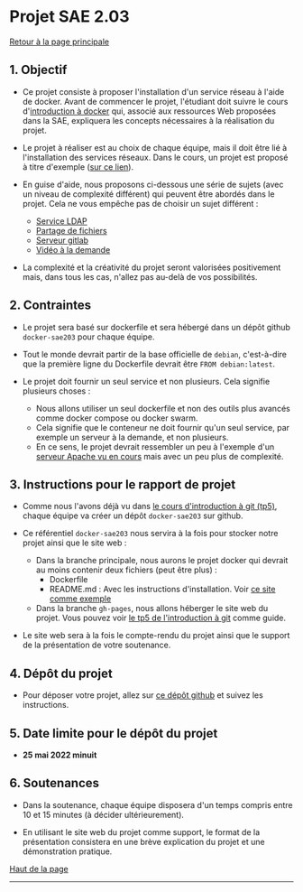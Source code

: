 <a id='main'></a>
# Projet SAE 2.03
[Retour à la page principale](../index.md)


## 1. Objectif

- Ce projet consiste à proposer l'installation d'un service réseau à l'aide de docker. Avant de commencer le projet, l'étudiant doit suivre le cours d'[introduction à docker](https://juanluck.github.io/introduction-docker/) qui, associé aux ressources Web proposées dans la SAE, expliquera les concepts nécessaires à la réalisation du projet.

- Le projet à réaliser est au choix de chaque équipe, mais il doit être lié à l'installation des services réseaux. Dans le cours, un projet est proposé à titre d'exemple ([sur ce lien](https://github.com/juanluck/lampDocker)).

- En guise d'aide, nous proposons ci-dessous une série de sujets (avec un niveau de complexité différent) qui peuvent être abordés dans le projet.  Cela ne vous empêche pas de choisir un sujet différent :
    - [Service LDAP](https://fr.wikipedia.org/wiki/Lightweight_Directory_Access_Protocol)
    - [Partage de fichiers](https://fr.wikipedia.org/wiki/Serveur_de_fichiers)
    - [Serveur gitlab](https://fr.wikipedia.org/wiki/GitLab)
    - [Vidéo à la demande](https://fr.wikipedia.org/wiki/Vid%C3%A9o_%C3%A0_la_demande)

- La complexité et la créativité du projet seront valorisées positivement mais, dans tous les cas, n'allez pas au-delà de vos possibilités.

## 2. Contraintes

- Le projet sera basé sur dockerfile et sera hébergé dans un dépôt github ```docker-sae203``` pour chaque équipe.

- Tout le monde devrait partir de la base officielle de ```debian```, c'est-à-dire que la première ligne du Dockerfile devrait être ```FROM debian:latest```.

- Le projet doit fournir un seul service et non plusieurs. Cela signifie plusieurs choses :
    - Nous allons utiliser un seul dockerfile et non des outils plus avancés comme docker compose ou docker swarm.
    - Cela signifie que le conteneur ne doit fournir qu'un seul service, par exemple un serveur à la demande, et non plusieurs.
    - En ce sens, le projet devrait ressembler un peu à l'exemple d'un [serveur Apache vu en cours](https://github.com/juanluck/exempleDockerfile/) mais avec un peu plus de complexité.
 

## 3. Instructions pour le rapport de projet

- Comme nous l'avons déjà vu dans [le cours d'introduction à git (tp5)](https://juanluck.github.io/Introduction-GIT/tp5/#sae), chaque équipe va créer un dépôt ```docker-sae203``` sur github.

- Ce référentiel ```docker-sae203``` nous servira à la fois pour stocker notre projet ainsi que le site web :
    - Dans la branche principale, nous aurons le projet docker qui devrait au moins contenir deux fichiers (peut être plus) :
        - Dockerfile
        - README.md : Avec les instructions d'installation. Voir [ce site comme exemple](https://github.com/juanluck/lampDocker)
    - Dans la branche ```gh-pages```, nous allons héberger le site web du projet. Vous pouvez voir [le tp5 de l'introduction à git](https://juanluck.github.io/Introduction-GIT/tp5/) comme guide.

- Le site web sera à la fois le compte-rendu du projet ainsi que le support de la présentation de votre soutenance.

## 4. Dépôt du projet

- Pour déposer votre projet, allez sur [ce dépôt github](https://github.com/juanluck/depot-de-projets-SAE203-2022/) et suivez les instructions.

## 5. Date limite pour le dépôt du projet

- **25 mai 2022 minuit**

## 6. Soutenances

- Dans la soutenance, chaque équipe disposera d'un temps compris entre 10 et 15 minutes (à décider ultérieurement).

- En utilisant le site web du projet comme support, le format de la présentation consistera en une brève explication du projet et une démonstration pratique.


[Haut de la page](#main)

---



<style type="text/css" media="screen">
   #tip {
      min-height: 100px;
      background-image: url(../images/tip.png);
      background-repeat: no-repeat;
      background-position: left ;
      margin-bottom: 10px;
      padding-left:100px;
      padding-top:5px;
     color: #000000;
     font-size: 18px !important;
     border-color: #FFFFFF; !important;
     background-color: rgba(84,174,255,0.1); !important;
     border-radius: 4px !important;
     border: 1px solid #000000; !important;
   }
   
      #homework {
      min-height: 100px;
      background-image: url(../images/homework.png);
      background-repeat: no-repeat;
      background-position: left ;
      margin-bottom: 10px;
      padding-left:100px;
      padding-top:5px;
     color: #000000;
     font-size: 18px !important;
     border-color: #FFFFFF; !important;
     background-color: rgba(0,255,0,0.1); !important;
     border-radius: 4px !important;
     border: 1px solid #000000; !important;
   }
   
    #attention {
      min-height: 100px;
      background-image: url(../images/attention.png);
      background-repeat: no-repeat;
      background-position: left ;
      margin-bottom: 10px;
      padding-left:100px;
      padding-top:5px;
     color: #000000;
     font-size: 18px !important;
     border-color: #FFFFFF; !important;
     background-color: rgba(255,0,0,0.1); !important;
     border-radius: 4px !important;
     border: 1px solid #000000; !important;
   }

</style>